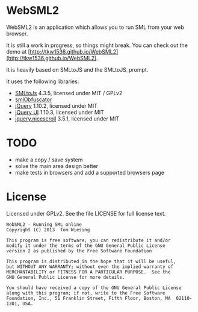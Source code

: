 # WebSML2

WebSML2 is an application which allows you to run SML from your web browser. 

It is still a work in progress, so things might break. You can check out the demo at [http://tkw1536.github.io/WebSML2](http://tkw1536.github.io/WebSML2). 

It is heavily based on SMLtoJS and the SMLtoJS_prompt. 

It uses the following libraries: 

* [SMLtoJs](http://www.smlserver.org/smltojs/) 4.3.5, licensed under MIT / GPLv2
* [smlObfuscator](https://github.com/kpj/smlObfuscator)
* [jQuery](http://jquery.com/) 1.10.2, licensed under MIT
* [jQuery UI](http://jqueryui.com/) 1.10.3, licensed under MIT
* [jquery.nicescroll](http://areaaperta.com/nicescroll) 3.5.1, licensed under MIT

# TODO

* make a copy / save system
* solve the main area design better
* make tests in browsers and add a supported browsers page

# License
Licensed under GPLv2. See the file LICENSE for full license text. 

	WebSML2 - Running SML online
	Copyright (C) 2013  Tom Wiesing

	This program is free software; you can redistribute it and/or
	modify it under the terms of the GNU General Public License 
	version 2 as published by the Free Software Foundation

	This program is distributed in the hope that it will be useful,
	but WITHOUT ANY WARRANTY; without even the implied warranty of
	MERCHANTABILITY or FITNESS FOR A PARTICULAR PURPOSE.  See the
	GNU General Public License for more details.

	You should have received a copy of the GNU General Public License
	along with this program; if not, write to the Free Software
	Foundation, Inc., 51 Franklin Street, Fifth Floor, Boston, MA  02110-1301, USA.